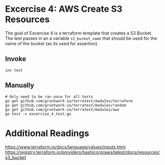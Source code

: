 # Excercise 4: AWS Create S3 Resources

The goal of Excercise 4 is a terraform template that creates a S3 Bucket. The test passes in an a variable `s3_bucket_name` that should be used for the name of the bucket (as its used for assertion). 


## Invoke
```
inv test
```

## Manually
```
# Only need to be ran once for all tests
go get github.com/gruntwork-io/terratest/modules/terraform
go get github.com/gruntwork-io/terratest/modules/random
go get github.com/gruntwork-io/terratest/modules/aws
go test -v excercise_4_test.go
```

# Additional Readings
https://www.terraform.io/docs/language/values/inputs.html
https://registry.terraform.io/providers/hashicorp/aws/latest/docs/resources/s3_bucket